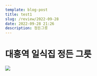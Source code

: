 ```yaml
---
template: blog-post
title: test1
slug: /review/2022-09-28
date: 2022-09-28 21:26
description: 정든그릇 
---
```

# 대흥역 일식집 정든 그릇 

![](assets/20221001190300.png)  
